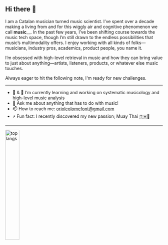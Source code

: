 ## Hi there 👋
I am a Catalan musician turned music scientist. I’ve spent over a decade making a living from and for this wiggly air and cognitive phenomenon we call **music**__. In the past few years, I’ve been shifting course towards the music tech space, though I’m still drawn to the endless possibilities that music’s multimodality offers. I enjoy working with all kinds of folks—musicians, industry pros, academics, product people, you name it.

I’m obsessed with high-level retrieval in music and how they can bring value to just about anything—artists, listeners, products, or whatever else music touches.

Always eager to hit the following note, I'm ready for new challenges.

---

- 🔭 & 🌱 I’m currently learning and working on systematic musicology and high-level music analysis
- 💬 Ask me about anything that has to do with music!
- 📫 How to reach me: oriolcolomefont@gmail.com
- ⚡ Fun fact: I recently discovered my new passion; Muay Thai 🇹🇭🙏

---

<img alt="top langs" align="left" width ="30%" src="https://github-readme-stats.vercel.app/api/top-langs/?username=oriolcolomefont&show_icons=true"/>

